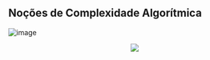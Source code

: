 ## Noções de Complexidade Algorítmica

![image](https://github.com/DiogoManim/JavaProjects/assets/120724277/4b4dafc4-26e2-4abd-a8e7-636607b0a058)

<p align="center">
  <img src="https://github.com/DiogoManim/JavaProjects/assets/120724277/4b4dafc4-26e2-4abd-a8e7-636607b0a058"/>
</p>
